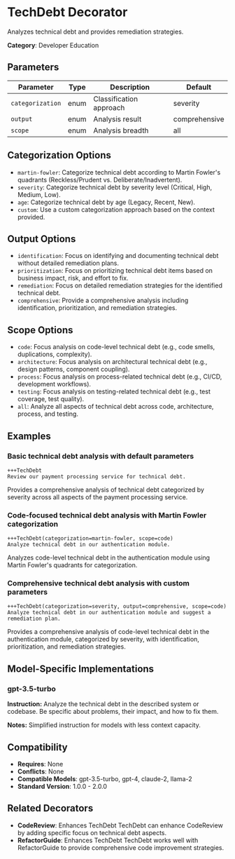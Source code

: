 # TechDebt Decorator

Analyzes technical debt and provides remediation strategies.

**Category**: Developer Education

## Parameters

| Parameter | Type | Description | Default |
|-----------|------|-------------|--------|
| `categorization` | enum | Classification approach | severity |
| `output` | enum | Analysis result | comprehensive |
| `scope` | enum | Analysis breadth | all |

## Categorization Options

- `martin-fowler`: Categorize technical debt according to Martin Fowler's quadrants (Reckless/Prudent vs. Deliberate/Inadvertent).
- `severity`: Categorize technical debt by severity level (Critical, High, Medium, Low).
- `age`: Categorize technical debt by age (Legacy, Recent, New).
- `custom`: Use a custom categorization approach based on the context provided.

## Output Options

- `identification`: Focus on identifying and documenting technical debt without detailed remediation plans.
- `prioritization`: Focus on prioritizing technical debt items based on business impact, risk, and effort to fix.
- `remediation`: Focus on detailed remediation strategies for the identified technical debt.
- `comprehensive`: Provide a comprehensive analysis including identification, prioritization, and remediation strategies.

## Scope Options

- `code`: Focus analysis on code-level technical debt (e.g., code smells, duplications, complexity).
- `architecture`: Focus analysis on architectural technical debt (e.g., design patterns, component coupling).
- `process`: Focus analysis on process-related technical debt (e.g., CI/CD, development workflows).
- `testing`: Focus analysis on testing-related technical debt (e.g., test coverage, test quality).
- `all`: Analyze all aspects of technical debt across code, architecture, process, and testing.

## Examples

### Basic technical debt analysis with default parameters

```
+++TechDebt
Review our payment processing service for technical debt.
```

Provides a comprehensive analysis of technical debt categorized by severity across all aspects of the payment processing service.

### Code-focused technical debt analysis with Martin Fowler categorization

```
+++TechDebt(categorization=martin-fowler, scope=code)
Analyze technical debt in our authentication module.
```

Analyzes code-level technical debt in the authentication module using Martin Fowler's quadrants for categorization.

### Comprehensive technical debt analysis with custom parameters

```
+++TechDebt(categorization=severity, output=comprehensive, scope=code)
Analyze technical debt in our authentication module and suggest a remediation plan.
```

Provides a comprehensive analysis of code-level technical debt in the authentication module, categorized by severity, with identification, prioritization, and remediation strategies.

## Model-Specific Implementations

### gpt-3.5-turbo

**Instruction:** Analyze the technical debt in the described system or codebase. Be specific about problems, their impact, and how to fix them.

**Notes:** Simplified instruction for models with less context capacity.


## Compatibility

- **Requires**: None
- **Conflicts**: None
- **Compatible Models**: gpt-3.5-turbo, gpt-4, claude-2, llama-2
- **Standard Version**: 1.0.0 - 2.0.0

## Related Decorators

- **CodeReview**: Enhances TechDebt TechDebt can enhance CodeReview by adding specific focus on technical debt aspects.
- **RefactorGuide**: Enhances TechDebt TechDebt works well with RefactorGuide to provide comprehensive code improvement strategies.
